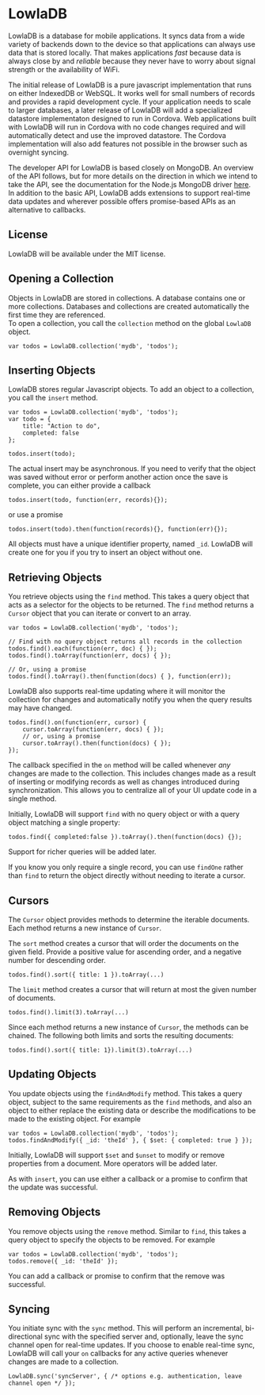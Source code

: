 # LowlaDB #
LowlaDB is a database for mobile applications. It syncs data from a wide variety of backends down to the device so that applications can always use data that is stored locally. That makes applications *fast* because data is always close by and *reliable* because they never have to worry about signal strength or the availability of WiFi.

The initial release of LowlaDB is a pure javascript implementation that runs on either IndexedDB or WebSQL. It works well for small numbers of records and provides a rapid development cycle. If your application needs to scale to larger databases, a later release of LowlaDB will add a specialized datastore implementaton designed to run in Cordova. Web applications built with LowlaDB will run in Cordova with no code changes required and will automatically detect and use the improved datastore. The Cordova implementation will also add features not possible in the browser such as overnight syncing.

The developer API for LowlaDB is based closely on MongoDB. An overview of the API follows, but for more details on the direction in which we intend to take the API, see the documentation for the Node.js MongoDB driver [here](http://mongodb.github.io/node-mongodb-native/index.html). In addition to the basic API, LowlaDB adds extensions to support real-time data updates and wherever possible offers promise-based APIs as an alternative to callbacks.

## License ##
LowlaDB will be available under the MIT license.

## Opening a Collection ##
Objects in LowlaDB are stored in collections. A database contains one or more collections. Databases and collections are created automatically the first time they are referenced.  
To open a collection, you call the `collection` method on the global `LowlaDB` object.

    var todos = LowlaDB.collection('mydb', 'todos');
	
## Inserting Objects ##
LowlaDB stores regular Javascript objects. To add an object to a collection, you call the `insert` method.

    var todos = LowlaDB.collection('mydb', 'todos');
	var todo = {
	    title: "Action to do",
	    completed: false
	};
	
	todos.insert(todo);

The actual insert may be asynchronous. If you need to verify that the object was saved without error or perform another action once the save is complete, you can either provide a callback

    todos.insert(todo, function(err, records){});

or use a promise

    todos.insert(todo).then(function(records){}, function(err){});

All objects must have a unique identifier property, named `_id`. LowlaDB will create one for you if you try to insert an object without one.

## Retrieving Objects ##
You retrieve objects using the `find` method. This takes a query object that acts as a selector for the objects to be returned. The `find` method returns a `Cursor` object that you can iterate or convert to an array.

    var todos = LowlaDB.collection('mydb', 'todos');

	// Find with no query object returns all records in the collection
	todos.find().each(function(err, doc) { });
	todos.find().toArray(function(err, docs) { });
	
	// Or, using a promise
	todos.find().toArray().then(function(docs) { }, function(err));
	
LowlaDB also supports real-time updating where it will monitor the collection for changes and automatically notify you when the query results may have changed.
	
	todos.find().on(function(err, cursor) { 
	    cursor.toArray(function(err, docs) { });
	    // or, using a promise
	    cursor.toArray().then(function(docs) { });
	});
    

The callback specified in the `on` method will be called whenever *any* changes are made to the collection. This includes changes made as a result of inserting or modifying records as well as changes introduced during synchronization. This allows you to centralize all of your UI update code in a single method.

Initially, LowlaDB will support `find` with no query object or with a query object matching a single property:

    todos.find({ completed:false }).toArray().then(function(docs) {});

Support for richer queries will be added later.

If you know you only require a single record, you can use `findOne` rather than `find` to return the object directly without needing to iterate a cursor.

## Cursors ##

The `Cursor` object provides methods to determine the iterable documents.  Each method returns a new instance of `Cursor`.

The `sort` method creates a cursor that will order the documents on the given field.  Provide a positive value for ascending order, and a negative number for descending order.

    todos.find().sort({ title: 1 }).toArray(...)

The `limit` method creates a cursor that will return at most the given number of documents. 

    todos.find().limit(3).toArray(...)
    
Since each method returns a new instance of `Cursor`, the methods can be chained.  The following both limits and sorts the resulting documents:

    todos.find().sort({ title: 1}).limit(3).toArray(...)
    
## Updating Objects ##
You update objects using the `findAndModify` method. This takes a query object, subject to the same requirements as the `find` methods, and also an object to either replace the existing data or describe the modifications to be made to the existing object. For example

    var todos = LowlaDB.collection('mydb', 'todos');
	todos.findAndModify({ _id: 'theId' }, { $set: { completed: true } });

Initially, LowlaDB will support `$set` and `$unset` to modify or remove properties from a document. More operators will be added later.

As with `insert`, you can use either a callback or a promise to confirm that the update was successful.

## Removing Objects ##
You remove objects using the `remove` method. Similar to `find`, this takes a query object to specify the objects to be removed. For example

    var todos = LowlaDB.collection('mydb', 'todos');
	todos.remove({ _id: 'theId' });

You can add a callback or promise to confirm that the remove was successful.

## Syncing ##
You initiate sync with the `sync` method. This will perform an incremental, bi-directional sync with the specified server and, optionally, leave the sync channel open for real-time updates. If you choose to enable real-time sync, LowlaDB will call your `on` callbacks for any active queries whenever changes are made to a collection.

    LowlaDB.sync('syncServer', { /* options e.g. authentication, leave channel open */ });
	